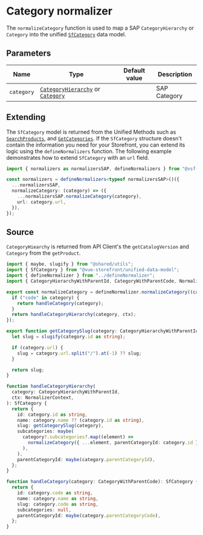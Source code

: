 # Category normalizer

The `normalizeCategory` function is used to map a SAP `CategoryHierarchy` or `Category` into the unified [`SfCategory`](/reference/unified-data-model.html#sfcategory) data model.

## Parameters

| Name       | Type                                                                                                                                                                                                                                       | Default value | Description  |
| ---------- | ------------------------------------------------------------------------------------------------------------------------------------------------------------------------------------------------------------------------------------------ | ------------- | ------------ |
| `category` | [`CategoryHierarchy`](https://docs.alokai.com/sapcc/reference/api/sap-commerce-webservices-sdk.categoryhierarchy.html) or [`Category`](https://docs.alokai.com/sapcc/reference/api/sap-commerce-webservices-sdk.category.html) |               | SAP Category |

## Extending

The `SfCategory` model is returned from the Unified Methods such as [`SearchProducts`](/unified-data-layer/unified-methods/products#searchproducts), and [`GetCategories`](/unified-data-layer/unified-methods/category#getcategories). If the `SfCategory` structure doesn't contain the information you need for your Storefront, you can extend its logic using the `defineNormalizers` function. The following example demonstrates how to extend `SfCategory` with an `url` field.

```ts
import { normalizers as normalizersSAP, defineNormalizers } from "@vsf-enterprise/unified-api-sapcc";

const normalizers = defineNormalizers<typeof normalizersSAP>()({
  ...normalizersSAP,
  normalizeCategory: (category) => ({
    ...normalizersSAP.normalizeCategory(category),
    url: category.url,
  }),
});
```

## Source

`CategoryHiearchy` is returned from API Client's the `getCatalogVersion` and `Category` from the `getProduct`.

```ts [category.ts]
import { maybe, slugify } from "@shared/utils";
import { SfCategory } from "@vue-storefront/unified-data-model";
import { defineNormalizer } from "../defineNormalizer";
import { CategoryHierarchyWithParentId, CategoryWithParentCode, NormalizerContext } from "../types";

export const normalizeCategory = defineNormalizer.normalizeCategory((category, ctx) => {
  if ("code" in category) {
    return handleCategory(category);
  }
  return handleCategoryHierarchy(category, ctx);
});

export function getCategorySlug(category: CategoryHierarchyWithParentId): string {
  let slug = slugify(category.id as string);

  if (category.url) {
    slug = category.url.split("/").at(-1) ?? slug;
  }

  return slug;
}

function handleCategoryHierarchy(
  category: CategoryHierarchyWithParentId,
  ctx: NormalizerContext,
): SfCategory {
  return {
    id: category.id as string,
    name: category.name ?? (category.id as string),
    slug: getCategorySlug(category),
    subcategories: maybe(
      category?.subcategories?.map((element) =>
        normalizeCategory({ ...element, parentCategoryId: category.id }, ctx),
      ),
    ),
    parentCategoryId: maybe(category.parentCategoryId),
  };
}

function handleCategory(category: CategoryWithParentCode): SfCategory {
  return {
    id: category.code as string,
    name: category.name as string,
    slug: category.code as string,
    subcategories: null,
    parentCategoryId: maybe(category.parentCategoryCode),
  };
}
```
